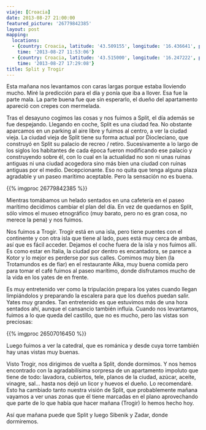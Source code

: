 ```yaml
---
viaje: [Croacia]
date: 2013-08-27 21:00:00
featured_picture: '26779842385'
layout: post
mapping:
  locations:
  - {country: Croacia, latitude: '43.509155', longitude: '16.436641', place: Split,
    time: '2013-08-27 11:53:06'}
  - {country: Croacia, latitude: '43.515000', longitude: '16.247222', place: Trogir,
    time: '2013-08-27 17:29:08'}
title: Split y Trogir
---
```

Esta mañana nos levantamos con caras largas porque estaba lloviendo mucho. Miré la predicción para el día y ponía que iba a llover. Esa fue la parte mala. La parte buena fue que sin esperarlo, el dueño del apartamento apareció con crepes con mermelada.

Tras el desayuno cogimos las cosas y nos fuimos a Split, el día además se fue despejando. Llegando en coche, Split es una ciudad fea. No obstante aparcamos en un parking al aire libre y fuimos al centro, a ver la ciudad vieja. La ciudad vieja de Split tiene su forma actual por Diocleciano, que construyó en Split su palacio de recreo / retiro. Sucesivamente a lo largo de los siglos los habitantes de cada época fueron modificando ese palacio y construyendo sobre él, con lo cual en la actualidad no son ni unas ruinas antiguas ni una ciudad acogedora sino más bien una ciudad con ruinas antiguas por el medio. Decepcionante. Eso no quita que tenga alguna plaza agradable y un paseo marítimo aceptable. Pero la sensación no es buena.

{{% imgproc 26779842385 %}}

Mientras tomábamos un helado sentados en una cafetería en el paseo marítimo decidimos cambiar el plan del día. En vez de quedarnos en Split, sólo vimos el museo etnográfico (muy barato, pero no es gran cosa, no merece la pena) y nos fuimos.

Nos fuimos a Trogir. Trogir está en una isla, pero tiene puentes con el continente y con otra isla que tiene al lado, pues está muy cerca de ambas, así que es fácil acceder. Dejamos el coche fuera de la isla y nos fuimos allí. Es como estar en Italia, la ciudad por dentro es encantadora, se parece a Kotor y lo mejor es perderse por sus calles. Comimos muy bien (la Trotamundos es de fiar) en el restaurante Alka, muy buena comida pero para tomar el café fuimos al paseo marítimo, donde disfrutamos mucho de la vida en los yates de en frente.

Es muy entretenido ver como la tripulación prepara los yates cuando llegan limpiándolos y preparando la escalera para que los dueños puedan salir. Yates muy grandes. Tan entretenido es que estuvimos más de una hora sentados ahí, aunque el cansancio también influía. Cuando nos levantamos, fuimos a lo que queda del castillo, que no es mucho, pero las vistas son preciosas:

{{% imgproc 26507016450 %}}

Luego fuimos a ver la catedral, que es románica y desde cuya torre también hay unas vistas muy buenas.

Visto Trogir, nos dirigimos de vuelta a Split, donde dormimos. Y nos hemos encontrado con la agradabilísima sorpresa de un apartamento impoluto que tiene de todo: lavadora, cubiertos, tele, planos de la ciudad, azúcar, aceite, vinagre, sal... hasta nos dejó un licor y huevos el dueño. Lo recomendaré. Esto ha cambiado tanto nuestra visión de Split, que probablemente mañana vayamos a ver unas zonas que él tiene marcadas en el plano aprovechando que parte de lo que había que hacer mañana (Trogir) lo hemos hecho hoy.

Así que mañana puede que Split y luego Sibenik y Zadar, donde dormiremos.